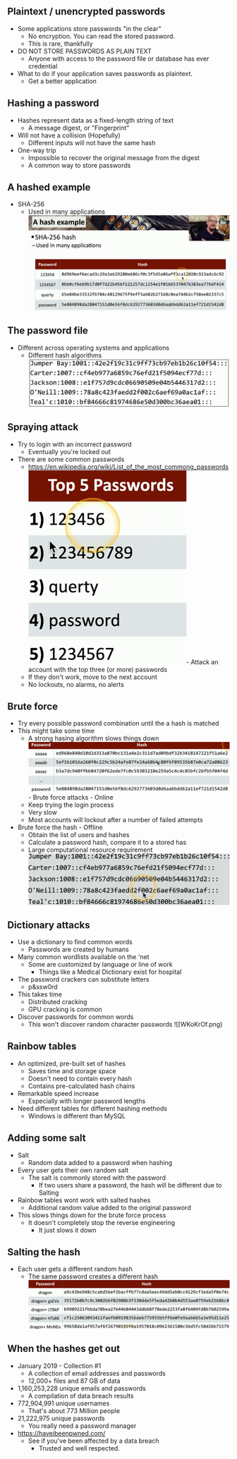 ## Plaintext / unencrypted passwords
- Some applications store passwords "in the clear"
	- No encryption. You can read the stored password.
	- This is rare, thankfully
- DO NOT STORE PASSWORDS AS PLAIN TEXT
	- Anyone with access to the password file or database has ever credential
- What to do if your application saves passwords as plaintext.
	- Get a better application

## Hashing a password
- Hashes represent data as a fixed-length string of text
	- A message digest, or "Fingerprint"
- Will not have a collision (Hopefully)
	- Different inputs will not have the same hash
- One-way trip
	- Impossible to recover the original message from the digest
	- A common way to store passwords

## A hashed example
- SHA-256
	- Used in many applications
![](Images/Pasted%20image%2020231127213420.png)
## The password file
- Different across operating systems and applications
	- Different hash algorithms
![](Images/Pasted%20image%2020231127214238.png)
## Spraying attack
- Try to login with an incorrect password
	- Eventually you're locked out
- There are some common passwords
	- https://en.wikipedia.org/wiki/List_of_the_most_commong_passwords
![](Images/Pasted%20image%2020231127214339.png)- Attack an account with the top three (or more) passwords
	- If they don't work, move to the next account
	- No lockouts, no alarms, no alerts

## Brute force
- Try every possible password combination until the a hash is matched
- This might take some time
	- A strong hasing algorithm slows things down
![](Images/Pasted%20image%2020231127214628.png)- Brute force attacks - Online
	- Keep trying the login process
	- Very slow
	- Most accounts will lockout after a number of failed attempts
- Brute force the hash - Offline
	- Obtain the list of users and hashes
	- Calculate a password hash, compare it to a stored has
	- Large computational resource requirement
![](Images/Pasted%20image%2020231127214751.png)
## Dictionary attacks
- Use a dictionary to find common words
	- Passwords are created by humans
- Many common wordlists available on the 'net
	- Some are customized by language or line of work
		- Things like a Medical Dictionary exist for hospital
- The password crackers can substitute letters
	- p&ssw0rd
- This takes time
	- Distributed cracking
	- GPU cracking is common
- Discover passwords for common words
	- This won't discover random character passwords
![[WKoKrOf.png)

## Rainbow tables
- An optimized, pre-built set of hashes
	- Saves time and storage space
	- Doesn't need to contain every hash
	- Contains pre-calculated hash chains
- Remarkable speed increase
	- Especially with longer password lengths
- Need different tables for different hashing methods
	- Windows is different than MySQL

## Adding some salt
- Salt
	- Random data added to a password when hashing
- Every user gets their own random salt
	- The salt is commonly stored with the password
		- If two users share a password, the hash will be different due to Salting
- Rainbow tables wont work with salted hashes
	- Additional random value added to the original password
- This slows things down for the brute force process
	- It doesn't completely stop the reverse engineering
		- It just slows it down

## Salting the hash
- Each user gets a different random hash
	- The same password creates a different hash
![](Images/Pasted%20image%2020231127215345.png)
## When the hashes get out
- January 2019 - Collection #1
	- A collection of email addresses and passwords
	- 12,000+ files and 87 GB of data
- 1,160,253,228 unique emails and passwords
	- A compilation of data breach results
- 772,904,991 unique usernames
	- That's about 773 Million people
- 21,222,975 unique passwords
	- You really need a password manager
- https://haveibeenpwned.com/
	- See if you've been affected by a data breach
		- Trusted and well respected.

